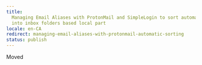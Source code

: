 ```yaml
---
title:
  Managing Email Aliases with ProtonMail and SimpleLogin to sort automatically
  into inbox folders based local part
locale: en-CA
redirect: managing-email-aliases-with-protonmail-automatic-sorting
status: publish
---
```


<nuxt-link to="/blog/2024/03/managing-email-aliases-with-protonmail-automatic-sorting">Moved</nuxt-link>
